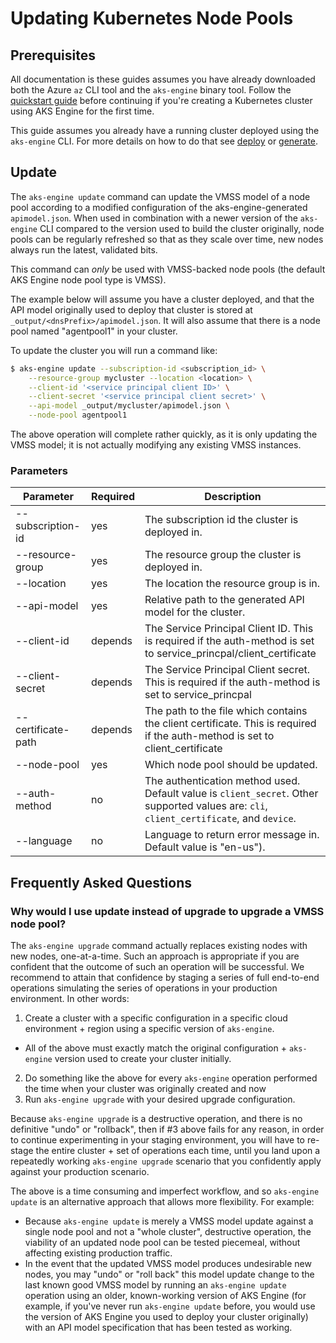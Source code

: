# Updating Kubernetes Node Pools

## Prerequisites

All documentation is these guides assumes you have already downloaded both the Azure `az` CLI tool and the `aks-engine` binary tool. Follow the [quickstart guide](../tutorials/quickstart.md) before continuing if you're creating a Kubernetes cluster using AKS Engine for the first time.

This guide assumes you already have a running cluster deployed using the `aks-engine` CLI. For more details on how to do that see [deploy](create_new_clusters.md#deploy) or [generate](generate.md).

## Update

The `aks-engine update` command can update the VMSS model of a node pool according to a modified configuration of the aks-engine-generated `apimodel.json`. When used in combination with a newer version of the `aks-engine` CLI compared to the version used to build the cluster originally, node pools can be regularly refreshed so that as they scale over time, new nodes always run the latest, validated bits.

This command can *only* be used with VMSS-backed node pools (the default AKS Engine node pool type is VMSS).

The example below will assume you have a cluster deployed, and that the API model originally used to deploy that cluster is stored at `_output/<dnsPrefix>/apimodel.json`. It will also assume that there is a node pool named "agentpool1" in your cluster.

To update the cluster you will run a command like:

```sh
$ aks-engine update --subscription-id <subscription_id> \
    --resource-group mycluster --location <location> \
    --client-id '<service principal client ID>' \
    --client-secret '<service principal client secret>' \
    --api-model _output/mycluster/apimodel.json \
    --node-pool agentpool1
```

The above operation will complete rather quickly, as it is only updating the VMSS model; it is not actually modifying any existing VMSS instances.

### Parameters

|Parameter|Required|Description|
|-----------------|---|---|
|--subscription-id|yes|The subscription id the cluster is deployed in.|
|--resource-group|yes|The resource group the cluster is deployed in.|
|--location|yes|The location the resource group is in.|
|--api-model|yes|Relative path to the generated API model for the cluster.|
|--client-id|depends| The Service Principal Client ID. This is required if the auth-method is set to service_princpal/client_certificate|
|--client-secret|depends| The Service Principal Client secret. This is required if the auth-method is set to service_princpal|
|--certificate-path|depends| The path to the file which contains the client certificate. This is required if the auth-method is set to client_certificate|
|--node-pool|yes|Which node pool should be updated.|
|--auth-method|no|The authentication method used. Default value is `client_secret`. Other supported values are: `cli`, `client_certificate`, and `device`.|
|--language|no|Language to return error message in. Default value is "en-us").|

## Frequently Asked Questions

### Why would I use update instead of upgrade to upgrade a VMSS node pool?

The `aks-engine upgrade` command actually replaces existing nodes with new nodes, one-at-a-time. Such an approach is appropriate if you are  confident that the outcome of such an operation will be successful. We recommend to attain that confidence by staging a series of full end-to-end operations simulating the series of operations in your production environment. In other words:

1. Create a cluster with a specific configuration in a specific cloud environment + region using a specific version of `aks-engine`.
  - All of the above must exactly match the original configuration + `aks-engine` version used to create your cluster initially.
2. Do something like the above for every `aks-engine` operation performed the time when your cluster was originally created and now
3. Run `aks-engine upgrade` with your desired upgrade configuration.

Because `aks-engine upgrade` is a destructive operation, and there is no definitive "undo" or "rollback", then if #3 above fails for any reason, in order to continue experimenting in your staging environment, you will have to re-stage the entire cluster + set of operations each time, until you land upon a repeatedly working `aks-engine upgrade` scenario that you confidently apply against your production scenario.

The above is a time consuming and imperfect workflow, and so `aks-engine update` is an alternative approach that allows more flexibility. For example:

- Because `aks-engine update` is merely a VMSS model update against a single node pool and not a "whole cluster", destructive operation, the viability of an updated node pool can be tested piecemeal, without affecting existing production traffic.
- In the event that the updated VMSS model produces undesirable new nodes, you may "undo" or "roll back" this model update change to the last known good VMSS model by running an `aks-engine update` operation using an older, known-working version of AKS Engine (for example, if you've never run `aks-engine update` before, you would use the version of AKS Engine you used to deploy your cluster originally) with an API model specification that has been tested as working.
